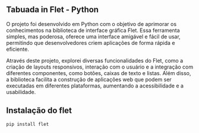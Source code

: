 ## Tabuada in Flet - Python

O projeto foi desenvolvido em Python com o objetivo de aprimorar os conhecimentos na biblioteca de interface gráfica Flet. Essa ferramenta simples, mas poderosa, oferece uma interface amigável e fácil de usar, permitindo que desenvolvedores criem aplicações de forma rápida e eficiente.

Através deste projeto, explorei diversas funcionalidades do Flet, como a criação de layouts responsivos, interação com o usuário e a integração com diferentes componentes, como botões, caixas de texto e listas. Além disso, a biblioteca facilita a construção de aplicações web que podem ser executadas em diferentes plataformas, aumentando a acessibilidade e a usabilidade.

## Instalação do flet
```bash
pip install flet
